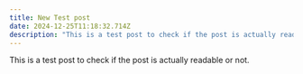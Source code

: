 ```yaml
---
title: New Test post
date: 2024-12-25T11:18:32.714Z
description: "This is a test post to check if the post is actually readable or not. "
---
```

This is a test post to check if the post is actually readable or not.